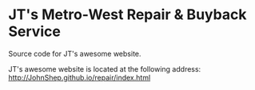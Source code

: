 JT's Metro-West Repair &amp; Buyback Service
======

Source code for JT's awesome website.

JT's awesome website is located at the following address:
http://JohnShep.github.io/repair/index.html
